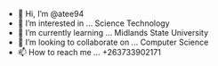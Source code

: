 - 👋 Hi, I’m @atee94
- 👀 I’m interested in ... Science Technology 
- 🌱 I’m currently learning ... Midlands State University
- 💞️ I’m looking to collaborate on ... Computer Science
- 📫 How to reach me ... +263733902171

<!---
atee94/atee94 is a ✨ special ✨ repository because its `README.md` (this file) appears on your GitHub profile.
You can click the Preview link to take a look at your changes.
--->
